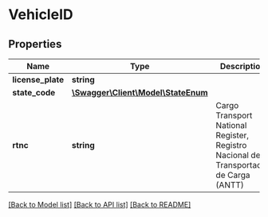# VehicleID

## Properties
Name | Type | Description | Notes
------------ | ------------- | ------------- | -------------
**license_plate** | **string** |  | 
**state_code** | [**\Swagger\Client\Model\StateEnum**](StateEnum.md) |  | 
**rtnc** | **string** | Cargo Transport National Register, Registro Nacional de Transportador de Carga (ANTT) | [optional] 

[[Back to Model list]](../README.md#documentation-for-models) [[Back to API list]](../README.md#documentation-for-api-endpoints) [[Back to README]](../README.md)


